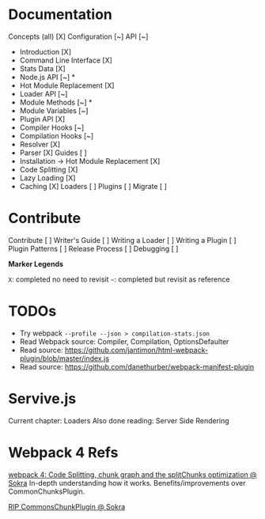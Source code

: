 # Documentation

Concepts (all) [X]
Configuration [~]
API [~]
 - Introduction [X]
 - Command Line Interface [X]
 - Stats Data [X]
 - Node.js API [~] *
 - Hot Module Replacement [X]
 - Loader API [~]
 - Module Methods [~] *
 - Module Variables [~]
 - Plugin API [X]
 - Compiler Hooks [~]
 - Compilation Hooks [~]
 - Resolver [X]
 - Parser [X]
Guides [ ]
 - Installation -> Hot Module Replacement [X]
 - Code Splitting [X]
 - Lazy Loading [X]
 - Caching [X]
Loaders [ ]
Plugins [ ]
Migrate [ ]

# Contribute 

Contribute [ ]
Writer's Guide [ ]
Writing a Loader [ ]
Writing a Plugin [ ]
Plugin Patterns [ ]
Release Process [ ]
Debugging [ ]

__Marker Legends__

`X`: completed no need to revisit
`~`: completed but revisit as reference

# TODOs

- Try webpack `--profile --json > compilation-stats.json`
- Read Webpack source: Compiler, Compilation, OptionsDefaulter 
- Read source: https://github.com/jantimon/html-webpack-plugin/blob/master/index.js
- Read source: https://github.com/danethurber/webpack-manifest-plugin

# Servive.js

Current chapter: Loaders
Also done reading: Server Side Rendering

# Webpack 4 Refs

[webpack 4: Code Splitting, chunk graph and the splitChunks optimization @ Sokra](https://medium.com/webpack/webpack-4-code-splitting-chunk-graph-and-the-splitchunks-optimization-be739a861366)
In-depth understanding how it works. Benefits/improvements over CommonChunksPlugin.

[RIP CommonsChunkPlugin @ Sokra](https://gist.github.com/sokra/1522d586b8e5c0f5072d7565c2bee693)
